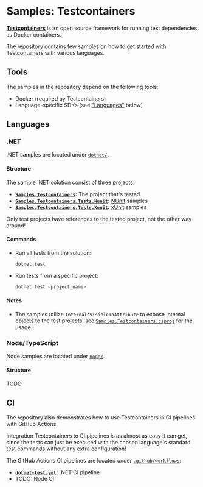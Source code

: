 # Samples: Testcontainers

[**Testcontainers**](https://testcontainers.com/) is an open source framework for
running test dependencies as Docker containers.

The repository contains few samples on how to get started with Testcontainers with various languages.

## Tools

The samples in the repository depend on the following tools:
- Docker (required by Testcontainers)
- Language-specific SDKs (see ["Languages"](#languages) below)

## Languages

### .NET

.NET samples are located under [`dotnet/`](./dotnet/).

#### Structure

The sample .NET solution consist of three projects:

- **[`Samples.Testcontainers`](./dotnet/Samples.Testcontainers/):** The project that's tested
- **[`Samples.Testcontainers.Tests.Nunit`](./dotnet/Samples.Testcontainers.Tests.Nunit/):** [NUnit](https://nunit.org/) samples
- **[`Samples.Testcontainers.Tests.Xunit`](./dotnet/Samples.Testcontainers.Tests.Xunit/):** [xUnit](https://xunit.net/) samples

Only test projects have references to the tested project, not the other way around!

#### Commands

- Run all tests from the solution:
    ```bash
    dotnet test
    ```

- Run tests from a specific project:
    ```bash
    dotnet test <project_name>
    ```

#### Notes

- The samples utilize `InternalsVisibleToAttribute` to expose internal objects to the test projects,
  see [`Samples.Testcontainers.csproj`](./dotnet/Samples.Testcontainers/Samples.Testcontainers.csproj) for the usage.

### Node/TypeScript

Node samples are located under [`node/`](./node/).

#### Structure

TODO

## CI

The repository also demonstrates how to use Testcontainers in CI pipelines with GitHub Actions.

Integration Testcontainers to CI pipelines is as almost as easy it can get,
since the tests can just be executed with the chosen language's standard test commands
without any extra configuration!

The GitHub Actions CI pipelines are located under [`.github/workflows`](./.github/workflows/):
- **[`dotnet-test.yml`](./.github/workflows/dotnet-test.yml):** .NET CI pipeline
- TODO: Node CI
